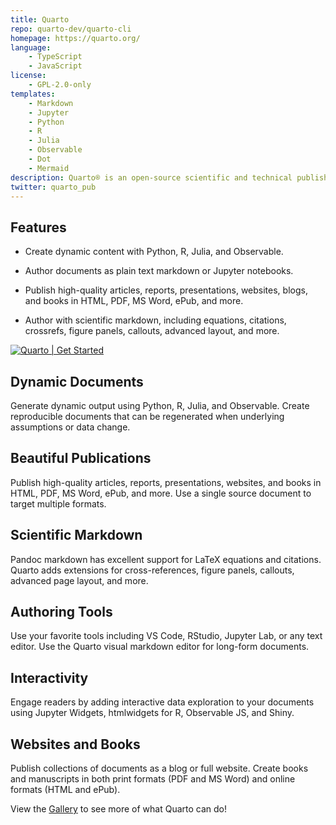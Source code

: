 ```yaml
---
title: Quarto
repo: quarto-dev/quarto-cli
homepage: https://quarto.org/
language:
    - TypeScript
    - JavaScript
license:
    - GPL-2.0-only
templates:
    - Markdown
    - Jupyter
    - Python
    - R
    - Julia
    - Observable
    - Dot
    - Mermaid
description: Quarto® is an open-source scientific and technical publishing system built on Pandoc
twitter: quarto_pub
---
```


## Features

- Create dynamic content with Python, R, Julia, and Observable.

- Author documents as plain text markdown or Jupyter notebooks.

- Publish high-quality articles, reports, presentations, websites, blogs, and books in HTML, PDF, MS Word, ePub, and more.

- Author with scientific markdown, including equations, citations, crossrefs, figure panels, callouts, advanced layout, and more.

[![Quarto | Get Started](https://quarto.org/docs/tools/images/vscode-render.png)](https://quarto.org/docs/get-started/)

## Dynamic Documents

Generate dynamic output using Python, R, Julia, and Observable. Create reproducible documents that can be regenerated when underlying assumptions or data change.

## Beautiful Publications

Publish high-quality articles, reports, presentations, websites, and books in HTML, PDF, MS Word, ePub, and more. Use a single source document to target multiple formats.

## Scientific Markdown

Pandoc markdown has excellent support for LaTeX equations and citations. Quarto adds extensions for cross-references, figure panels, callouts, advanced page layout, and more.

## Authoring Tools

Use your favorite tools including VS Code, RStudio, Jupyter Lab, or any text editor. Use the Quarto visual markdown editor for long-form documents.

## Interactivity

Engage readers by adding interactive data exploration to your documents using Jupyter Widgets, htmlwidgets for R, Observable JS, and Shiny.

## Websites and Books

Publish collections of documents as a blog or full website. Create books and manuscripts in both print formats (PDF and MS Word) and online formats (HTML and ePub).

View the [Gallery](https://quarto.org/docs/gallery/) to see more of what Quarto can do!
